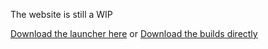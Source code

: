 The website is still a WIP

[Download the launcher here](https://github.com/catwarfarearchive/launcher-classic/releases/latest/download/Cat.Warfare.Pre-Alpha.Archive.Launcher.exe)
or
[Download the builds directly](https://github.com/catwarfarearchive/builds)